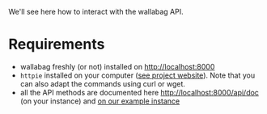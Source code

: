 We'll see here how to interact with the
wallabag API.

# Requirements

-   wallabag freshly (or not) installed on <http://localhost:8000>
-   `httpie` installed on your computer ([see project
    website](https://github.com/jkbrzt/httpie)). Note that you can also
    adapt the commands using curl or wget.
-   all the API methods are documented here
    <http://localhost:8000/api/doc> (on your instance) and [on our
    example instance](http://v2.wallabag.org/api/doc)
